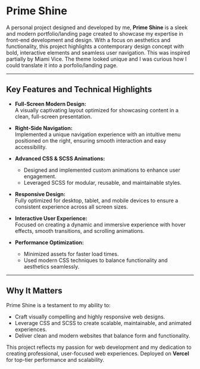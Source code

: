 # Prime Shine  
A personal project designed and developed by me, **Prime Shine** is a sleek and modern portfolio/landing page created to showcase my expertise in front-end development and design. With a focus on aesthetics and functionality, this project highlights a contemporary design concept with bold, interactive elements and seamless user navigation.  This was inspired partially by Miami Vice. The theme looked unique and I was curious how I could translate it into a porfolio/landing page.

---

## Key Features and Technical Highlights  

- **Full-Screen Modern Design:**  
  A visually captivating layout optimized for showcasing content in a clean, full-screen presentation.  

- **Right-Side Navigation:**  
  Implemented a unique navigation experience with an intuitive menu positioned on the right, ensuring smooth interaction and easy accessibility.  

- **Advanced CSS & SCSS Animations:**  
  - Designed and implemented custom animations to enhance user engagement.  
  - Leveraged SCSS for modular, reusable, and maintainable styles.  

- **Responsive Design:**  
  Fully optimized for desktop, tablet, and mobile devices to ensure a consistent experience across all screen sizes.  

- **Interactive User Experience:**  
  Focused on creating a dynamic and immersive experience with hover effects, smooth transitions, and scrolling animations.  

- **Performance Optimization:**  
  - Minimized assets for faster load times.  
  - Used modern CSS techniques to balance functionality and aesthetics seamlessly.  

---

## Why It Matters  

Prime Shine is a testament to my ability to:  

- Craft visually compelling and highly responsive web designs.  
- Leverage CSS and SCSS to create scalable, maintainable, and animated experiences.  
- Deliver clean and modern websites that balance form and functionality.  

This project reflects my passion for web development and my dedication to creating professional, user-focused web experiences. Deployed on **Vercel** for top-tier performance and scalability.
